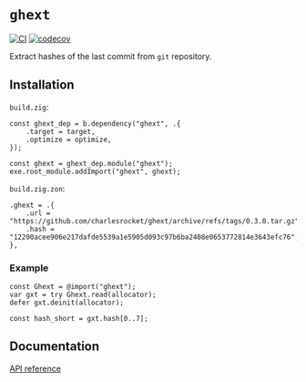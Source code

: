 # `ghext`
[![CI](https://github.com/charlesrocket/ghext/actions/workflows/ci.yml/badge.svg?branch=trunk)](https://github.com/charlesrocket/ghext/actions/workflows/ci.yml)
[![codecov](https://codecov.io/gh/charlesrocket/ghext/branch/trunk/graph/badge.svg)](https://codecov.io/gh/charlesrocket/ghext)

Extract hashes of the last commit from `git` repository.

## Installation

`build.zig`:
```zig
const ghext_dep = b.dependency("ghext", .{
    .target = target,
    .optimize = optimize,
});

const ghext = ghext_dep.module("ghext");
exe.root_module.addImport("ghext", ghext);
```

`build.zig.zon`:
```zig
.ghext = .{
    .url = "https://github.com/charlesrocket/ghext/archive/refs/tags/0.3.0.tar.gz",
    .hash = "12200acee906e217dafde5539a1e5905d093c97b6ba2408e0653772814e3643efc76",
},
```

### Example

```zig
const Ghext = @import("ghext");
var gxt = try Ghext.read(allocator);
defer gxt.deinit(allocator);

const hash_short = gxt.hash[0..7];
```

## Documentation

[API reference](https://charlesrocket.github.io/ghext/)
